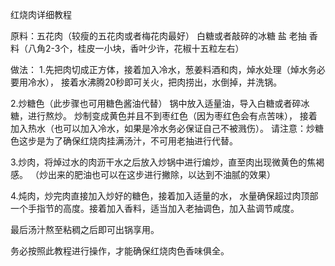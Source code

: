 红烧肉详细教程

原料：五花肉（较瘦的五花肉或者梅花肉最好）
白糖或者敲碎的冰糖
盐
老抽
香料（八角2-3个，桂皮一小块，香叶少许，花椒十五粒左右）

做法：
1.先把肉切成正方体，接着加入冷水，葱姜料酒和肉，焯水处理（焯水务必要用冷水），
接着水沸腾20秒即可关火，把肉捞出，水倒掉，并洗锅。

2.炒糖色（此步骤也可用糖色酱油代替）
锅中放入适量油，导入白糖或者碎冰糖，进行熬炒。
炒制变成黄色并且不到枣红色（因为枣红色会有点苦味），
接着加入热水（也可以加入冷水，如果是冷水务必保证自己不被溅伤）。
请注意：炒糖色这步是为了确保红烧肉挂满汤汁，不可用老抽进行代替。

3.炒肉，将焯过水的肉沥干水之后放入炒锅中进行煸炒，直至肉出现微黄色的焦褐感。
（炒出来的肥油也可以在这步进行撇除，以达到不油腻的效果）

4.炖肉，炒完肉直接加入炒好的糖色，接着加入适量的水，
水量确保超过肉顶部一个手指节的高度。接着加入香料，适当加入老抽调色，加入盐调节咸度。


最后汤汁熬至粘稠之后即可出锅享用。

务必按照此教程进行操作，才能确保红烧肉色香味俱全。
